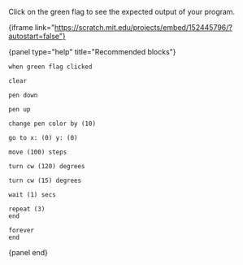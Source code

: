 Click on the green flag to see the expected output of your program.

{iframe link="https://scratch.mit.edu/projects/embed/152445796/?autostart=false"}

{panel type="help" title="Recommended blocks"}

```scratch:split:random
when green flag clicked
```

```scratch:split:random
clear

pen down

pen up

change pen color by (10)
```

```scratch:split:random
go to x: (0) y: (0)

move (100) steps

turn cw (120) degrees

turn cw (15) degrees
```

```scratch:split:random
wait (1) secs

repeat (3)
end

forever
end
```

{panel end}
